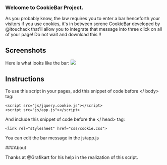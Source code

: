 ### Welcome to CookieBar Project.

As you probably know, the law requires you to enter a bar henceforth your visitors if you use cookies, it's in between screne CookieBar developed by @itouchack that'll allow you to integrate that message into three click on all of your page! Do not wait and download this !!

## Screenshots

Here is what looks like the bar:
![](http://puu.sh/bcXxA/a9249bfb76.png)

## Instructions

To use this script in your pages, add this snippet of code before </ body> tag:

```
<script src="js/jquery.cookie.js"></script>
<script src="js/app.js"></script>
```

And include this snippet of code before the </ head> tag:

```
<link rel="stylesheet" href="css/cookie.css">
```

You can edit the bar message in the js/app.js

###About

Thanks at @Grafikart for his help in the realization of this script.


